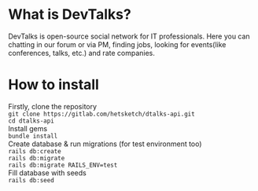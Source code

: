 # What is DevTalks?
DevTalks is open-source social network for IT professionals. Here you can chatting in our forum or via PM, finding jobs, looking for events(like conferences, talks, etc.) and rate companies.

# How to install
Firstly, clone the repository  
`git clone https://gitlab.com/hetsketch/dtalks-api.git`  
`cd dtalks-api`  
Install gems  
`bundle install`  
Create database & run migrations (for test environment too)  
`rails db:create`  
`rails db:migrate`  
`rails db:migrate RAILS_ENV=test`  
Fill database with seeds  
`rails db:seed`
